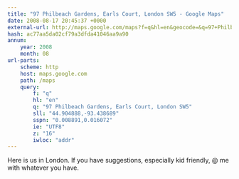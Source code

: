 ```yaml
---
title: "97 Philbeach Gardens, Earls Court, London SW5 - Google Maps"
date: 2008-08-17 20:45:37 +0000
external-url: http://maps.google.com/maps?f=q&hl=en&geocode=&q=97+Philbeach+Gardens,+Earls+Court,+London+SW5&sll=44.904888,-93.438689&sspn=0.008891,0.016072&ie=UTF8&z=16&iwloc=addr
hash: ac77aa5da02cf79a3dfda41046aa9a90
annum:
    year: 2008
    month: 08
url-parts:
    scheme: http
    host: maps.google.com
    path: /maps
    query:
        f: "q"
        hl: "en"
        q: "97 Philbeach Gardens, Earls Court, London SW5"
        sll: "44.904888,-93.438689"
        sspn: "0.008891,0.016072"
        ie: "UTF8"
        z: "16"
        iwloc: "addr"
---
```


Here is us in London.  If you have suggestions, especially kid friendly, @ me with whatever you have.
